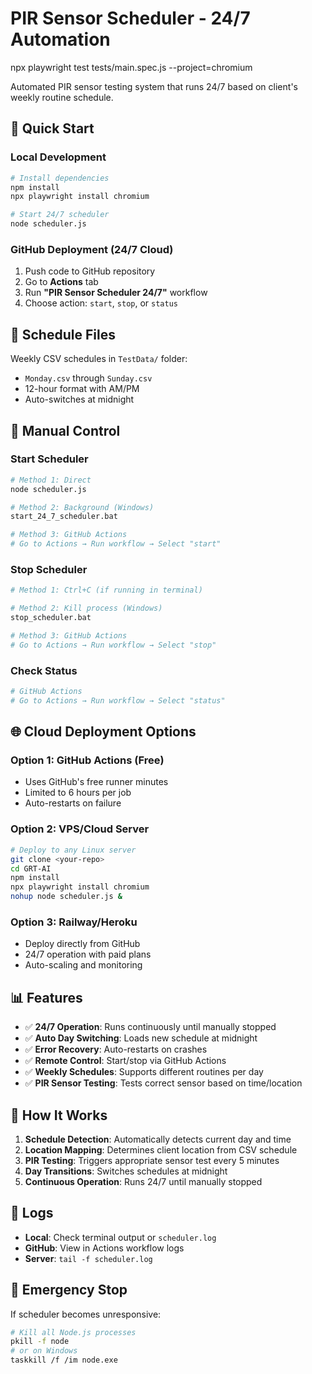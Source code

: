 # PIR Sensor Scheduler - 24/7 Automation

npx playwright test tests/main.spec.js --project=chromium


Automated PIR sensor testing system that runs 24/7 based on client's weekly routine schedule.

## 🚀 Quick Start

### Local Development
```bash
# Install dependencies
npm install
npx playwright install chromium

# Start 24/7 scheduler
node scheduler.js
```

### GitHub Deployment (24/7 Cloud)
1. Push code to GitHub repository
2. Go to **Actions** tab
3. Run **"PIR Sensor Scheduler 24/7"** workflow
4. Choose action: `start`, `stop`, or `status`

## 📅 Schedule Files

Weekly CSV schedules in `TestData/` folder:
- `Monday.csv` through `Sunday.csv`
- 12-hour format with AM/PM
- Auto-switches at midnight

## 🔧 Manual Control

### Start Scheduler
```bash
# Method 1: Direct
node scheduler.js

# Method 2: Background (Windows)
start_24_7_scheduler.bat

# Method 3: GitHub Actions
# Go to Actions → Run workflow → Select "start"
```

### Stop Scheduler
```bash
# Method 1: Ctrl+C (if running in terminal)

# Method 2: Kill process (Windows)
stop_scheduler.bat

# Method 3: GitHub Actions
# Go to Actions → Run workflow → Select "stop"
```

### Check Status
```bash
# GitHub Actions
# Go to Actions → Run workflow → Select "status"
```

## 🌐 Cloud Deployment Options

### Option 1: GitHub Actions (Free)
- Uses GitHub's free runner minutes
- Limited to 6 hours per job
- Auto-restarts on failure

### Option 2: VPS/Cloud Server
```bash
# Deploy to any Linux server
git clone <your-repo>
cd GRT-AI
npm install
npx playwright install chromium
nohup node scheduler.js &
```

### Option 3: Railway/Heroku
- Deploy directly from GitHub
- 24/7 operation with paid plans
- Auto-scaling and monitoring

## 📊 Features

- ✅ **24/7 Operation**: Runs continuously until manually stopped
- ✅ **Auto Day Switching**: Loads new schedule at midnight
- ✅ **Error Recovery**: Auto-restarts on crashes
- ✅ **Remote Control**: Start/stop via GitHub Actions
- ✅ **Weekly Schedules**: Supports different routines per day
- ✅ **PIR Sensor Testing**: Tests correct sensor based on time/location

## 🔄 How It Works

1. **Schedule Detection**: Automatically detects current day and time
2. **Location Mapping**: Determines client location from CSV schedule
3. **PIR Testing**: Triggers appropriate sensor test every 5 minutes
4. **Day Transitions**: Switches schedules at midnight
5. **Continuous Operation**: Runs 24/7 until manually stopped

## 📝 Logs

- **Local**: Check terminal output or `scheduler.log`
- **GitHub**: View in Actions workflow logs
- **Server**: `tail -f scheduler.log`

## 🛑 Emergency Stop

If scheduler becomes unresponsive:
```bash
# Kill all Node.js processes
pkill -f node
# or on Windows
taskkill /f /im node.exe
```
